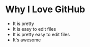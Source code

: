 # Why I Love GitHub

* It is pretty
* It is easy to edit files
* It is pretty easy to edit files
* It's awesome